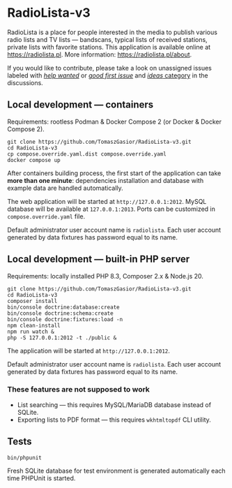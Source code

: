 RadioLista-v3
===

RadioLista is a place for people interested in the media to publish various
radio lists and TV lists — bandscans, typical lists of received stations,
private lists with favorite stations. This application is available online
at https://radiolista.pl. More information: https://radiolista.pl/about.

If you would like to contribute, please take a look on unassigned issues
labeled with [*help wanted*](https://github.com/TomaszGasior/RadioLista-v3/issues?q=is%3Aissue+is%3Aopen+label%3A%22help+wanted%22)
or [*good first issue*](https://github.com/TomaszGasior/RadioLista-v3/issues?q=is%3Aissue+is%3Aopen+label%3A%22good+first+issue%22)
and [*ideas* category](https://github.com/TomaszGasior/RadioLista-v3/discussions/categories/pomys%C5%82y-ideas)
in the discussions.

Local development — containers
---

Requirements: rootless Podman & Docker Compose 2 (or Docker & Docker Compose 2).

    git clone https://github.com/TomaszGasior/RadioLista-v3.git
    cd RadioLista-v3
    cp compose.override.yaml.dist compose.override.yaml
    docker compose up

After containers building process, the first start of the application can take
**more than one minute**: dependencies installation and database with example
data are handled automatically.

The web application will be started at `http://127.0.0.1:2012`.
MySQL database will be available at `127.0.0.1:2013`.
Ports can be customized in `compose.override.yaml` file.

Default administrator user account name is `radiolista`. Each user account
generated by data fixtures has password equal to its name.

Local development — built-in PHP server
---

Requirements: locally installed PHP 8.3, Composer 2.x & Node.js 20.

    git clone https://github.com/TomaszGasior/RadioLista-v3.git
    cd RadioLista-v3
    composer install
    bin/console doctrine:database:create
    bin/console doctrine:schema:create
    bin/console doctrine:fixtures:load -n
    npm clean-install
    npm run watch &
    php -S 127.0.0.1:2012 -t ./public &

The application will be started at `http://127.0.0.1:2012`.

Default administrator user account name is `radiolista`. Each user account
generated by data fixtures has password equal to its name.

### These features are not supposed to work

* List searching — this requires MySQL/MariaDB database instead of SQLite.
* Exporting lists to PDF format — this requires `wkhtmltopdf` CLI utility.

Tests
---

    bin/phpunit

Fresh SQLite database for test environment is generated automatically each time
PHPUnit is started.
